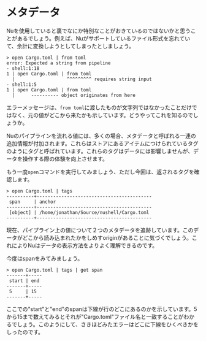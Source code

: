 # メタデータ

Nuを使用していると裏でなにか特別なことがおきているのではないかと思うことがあるでしょう。例えば、Nuがサポートしているファイル形式を忘れていて、余計に変換しようとしてしまったとしましょう。

```
> open Cargo.toml | from toml
error: Expected a string from pipeline
- shell:1:18
1 | open Cargo.toml | from toml
  |                   ^^^^^^^^^ requires string input
- shell:1:5
1 | open Cargo.toml | from toml
  |      ---------- object originates from here
```

エラーメッセージは、`from toml`に渡したものが文字列ではなかったことだけではなく、元の値がどこから来たかも示しています。どうやってこれを知るのでしょうか。

Nuのパイプラインを流れる値には、多くの場合、メタデータと呼ばれる一連の追加情報が付加されます。これらはストアにあるアイテムにつけられているタグのようにタグと呼ばれています。これらのタグはデータには影響しませんが、データを操作する際の体験を向上させます。

もう一度`open`コマンドを実行してみましょう、ただし今回は、返されるタグを確認します。

```
> open Cargo.toml | tags
----------+------------------------------------------
 span     | anchor
----------+------------------------------------------
 [object] | /home/jonathan/Source/nushell/Cargo.toml
----------+------------------------------------------
```

現在、パイプライン上の値について２つのメタデータを追跡しています。このデータがどこから読み込まれたかをしめすoriginがあることに気づくでしょう。これによりNuはデータの表示方法をよりよく理解できるのです。

今度はspanをみてみましょう。

```
> open Cargo.toml | tags | get span
-------+-----
 start | end
-------+-----
 5     | 15
-------+-----
```

ここでの"start"と"end"のspanは下線が行のどこにあるのかを示しています。5から15まで数えてみるとそれが"Cargo.toml"ファイル名と一致することがわかるでしょう。このようにして、さきほどみたエラーはどこに下線をひくべきかをしったのです。
